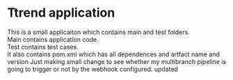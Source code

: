 # Ttrend application

This is a small applicaiton which contains main and test folders.  
Main contains application code.  
Test contains test cases.  
It also contains pom.xml which has all dependences and artfact name and version
Just making small change to see whether my multibranch pipeline is going to trigger or not by the webhook configured.
updated
